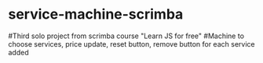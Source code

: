 # service-machine-scrimba
#Third solo project from scrimba course "Learn JS for free"
#Machine to choose services, price update, reset button, remove button for each service added
